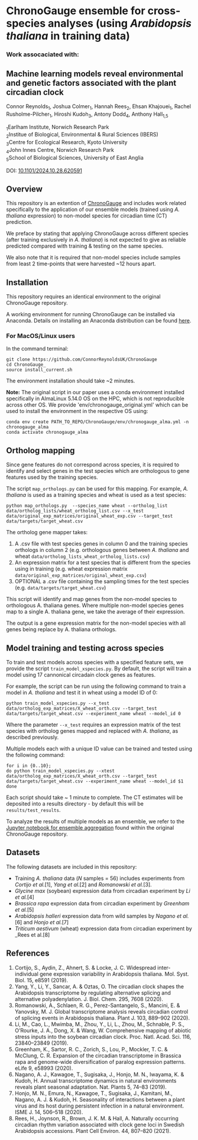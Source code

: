 # ChronoGauge ensemble for cross-species analyses (using _Arabidopsis thaliana_ in training data)
### Work assocaciated with:
## Machine learning models reveal environmental and genetic factors associated with the plant circadian clock
Connor Reynolds<sub>1</sub>, Joshua Colmer<sub>1</sub>, Hannah Rees<sub>2</sub>, Ehsan Khajouei<sub>1</sub>, Rachel Rusholme-Pilcher<sub>1</sub>, Hiroshi Kudoh<sub>3</sub>, Antony Dodd<sub>4</sub>, Anthony Hall<sub>1,5</sub>

<sub>1</sub>Earlham Institute, Norwich Research Park  
<sub>2</sub>Institue of Biological, Environmental & Rural Sciences (IBERS)  
<sub>3</sub>Centre for Ecological Research, Kyoto University  
<sub>4</sub>John Innes Centre, Norwich Research Park  
<sub>5</sub>School of Biological Sciences, University of East Anglia  

DOI: [10.1101/2024.10.28.620591](https://www.biorxiv.org/content/10.1101/2024.10.28.620591v1)

## Overview
This repository is an extention of [ChronoGauge](https://github.com/ConnorReynoldsUK/ChronoGauge) and includes work related specifically to the application of our ensemble models (trained using _A. thaliana_ expression) to non-model species for circadian time (CT) prediction.

We preface by stating that applying ChronoGauge across different species (after training exclusively in _A. thaliana_) is not expected to give as reliable predicted compared with training & testing on the same species. 

We also note that it is required that non-model species include samples from least 2 time-points that were harvested ~12 hours apart.
 

## Installation
This repository requires an identical environment to the original ChronoGauge repository.

A working environment for running ChronoGauge can be installed via Anaconda. Details on installing an Anaconda distribution can be found [here](https://www.anaconda.com/download/).

### For MacOS/Linux users
In the command terminal:
```
git clone https://github.com/ConnorReynoldsUK/ChronoGauge
cd ChronoGauge_
source install_current.sh
```

The environment installation should take ~2 minutes.

**Note:** The original script in our paper uses a conda environment installed specifically in AlmaLinux 5.14.0 OS on the HPC, which is not reproducible across other OS. We provide 'env/chronogauge_original.yml' which can be used to install the environment in the respective OS using:

```
conda env create PATH_TO_REPO/ChronoGauge/env/chronogauge_alma.yml -n chronogauge_alma
conda activate chronogauge_alma
```

## Ortholog mapping
Since gene features do not correspond across species, it is required to identify and select genes in the test species which are orthologous to gene features used by the training species. 

The script `map_orthologs.py` can be used for this mapping. For example, _A. thaliana_ is used as a training species and wheat is used as a test species:

```
python map_orthologs.py  --species_name wheat --ortholog_list data/ortholog_lists/wheat_ortholog_list.csv --x_test data/original_exp_matrices/original_wheat_exp.csv --target_test data/targets/target_wheat.csv
```

The ortholog gene mapper takes:
1. A .csv file with test species genes in column 0 and the training species orthologs in column 2 (e.g. orthologous genes between _A. thaliana_ and wheat `data/ortholog_lists_wheat_ortholog_lists.csv`)
2. An expression matrix for a test species that is different from the species using in training (e.g. wheat expression matrix `data/original_exp_matrices/original_wheat_exp.csv`)
3. OPTIONAL a .csv file containing the sampling times for the test species (e.g. `data/targets/target_wheat.csv`)


This script will identify and map genes from the non-model species to orthologous A. thaliana genes. Where multiple non-model species genes map to a single A. thaliana gene, we take the average of their expression. 

The output is a gene expression matrix for the non-model species with all genes being replace by A. thaliana orthologs.

## Model training and testing across species
To train and test models across species with a specified feature sets, we provide the script `train_model_xspecies.py`. By default, the script will train a model using 17 cannonical circadain clock genes as features.

For example, the script can be run using the following command to train a model in _A. thaliana_ and test it in wheat using a model ID of 0:

```
python train_model_xspecies.py --x_test data/ortholog_exp_matrices/X_wheat_orth.csv --target_test data/targets/target_wheat.csv --experiment_name wheat --model_id 0
```
Where the parameter `--x_test` requires an expression matrix of the test species with ortholog genes mapped and replaced with _A. thaliana_, as described previously.


Multiple models each with a unique ID value can be trained and tested using the following command:

```
for i in {0..10}; 
do python train_model_xspecies.py --xtest data/ortholog_exp_matrices/X_wheat_orth.csv --target_test data/targets/target_wheat.csv --experiment_name wheat --model_id $1
done
```
Each script should take ~ 1 minute to complete. The CT estimates will be deposited into a results directory - by default this will be `results/test_results`.

To analyze the results of multiple models as an ensemble, we refer to the [Jupyter notebook for ensemble aggregation](https://github.com/ConnorReynoldsUK/ChronoGauge/blob/main/notebooks/example_ensemble_aggregation.ipynb) found within the original ChronoGauge repository.

## Datasets
The following datasets are included in this repository:
* Training _A. thaliana_ data (_N_ samples = 56) includes experiments from _Cortijo et al._[1], _Yang et al._[2] and _Romanowski et al._[3].
* _Glycine max_ (soybean) expression data from circadian experiment by _Li et al._[4]
* _Brassica rapa_ expression data from circadian experiment by _Greenham et al._[5]
* _Arabidopsis halleri_ expression data from wild samples by _Nagano et al._[6] and _Honjo et al._[7]
* _Triticum aestivum_ (wheat) expression data from circadian experiment by _Rees et al.[8]


## References
1. Cortijo, S., Aydin, Z., Ahnert, S. & Locke, J. C. Widespread inter‐individual gene expression variability in Arabidopsis thaliana. Mol. Syst. Biol. 15, e8591 (2019).
2. Yang, Y., Li, Y., Sancar, A. & Oztas, O. The circadian clock shapes the Arabidopsis transcriptome by regulating alternative splicing and alternative polyadenylation. J. Biol. Chem. 295, 7608 (2020).
3. Romanowski, A., Schlaen, R. G., Perez-Santangelo, S., Mancini, E. & Yanovsky, M. J. Global transcriptome analysis reveals circadian control of splicing events in Arabidopsis thaliana. Plant J. 103, 889–902 (2020).
4. Li, M., Cao, L., Mwimba, M., Zhou, Y., Li, L., Zhou, M., Schnable, P. S., O’Rourke, J. A., Dong, X. & Wang, W. Comprehensive mapping of abiotic stress inputs into the soybean circadian clock. Proc. Natl. Acad. Sci. 116, 23840–23849 (2019).
5. Greenham, K., Sartor, R. C., Zorich, S., Lou, P., Mockler, T. C. & McClung, C. R. Expansion of the circadian transcriptome in Brassica rapa and genome-wide diversification of paralog expression patterns. eLife 9, e58993 (2020).
6. Nagano, A. J., Kawagoe, T., Sugisaka, J., Honjo, M. N., Iwayama, K. & Kudoh, H. Annual transcriptome dynamics in natural environments reveals plant seasonal adaptation. Nat. Plants 5, 74–83 (2019).
7. Honjo, M. N., Emura, N., Kawagoe, T., Sugisaka, J., Kamitani, M., Nagano, A. J. & Kudoh, H. Seasonality of interactions between a plant virus and its host during persistent infection in a natural environment. ISME J. 14, 506–518 (2020).
8. Rees, H., Joynson, R., Brown, J. K. M. & Hall, A. Naturally occurring circadian rhythm variation associated with clock gene loci in Swedish Arabidopsis accessions. Plant Cell Environ. 44, 807–820 (2021).
